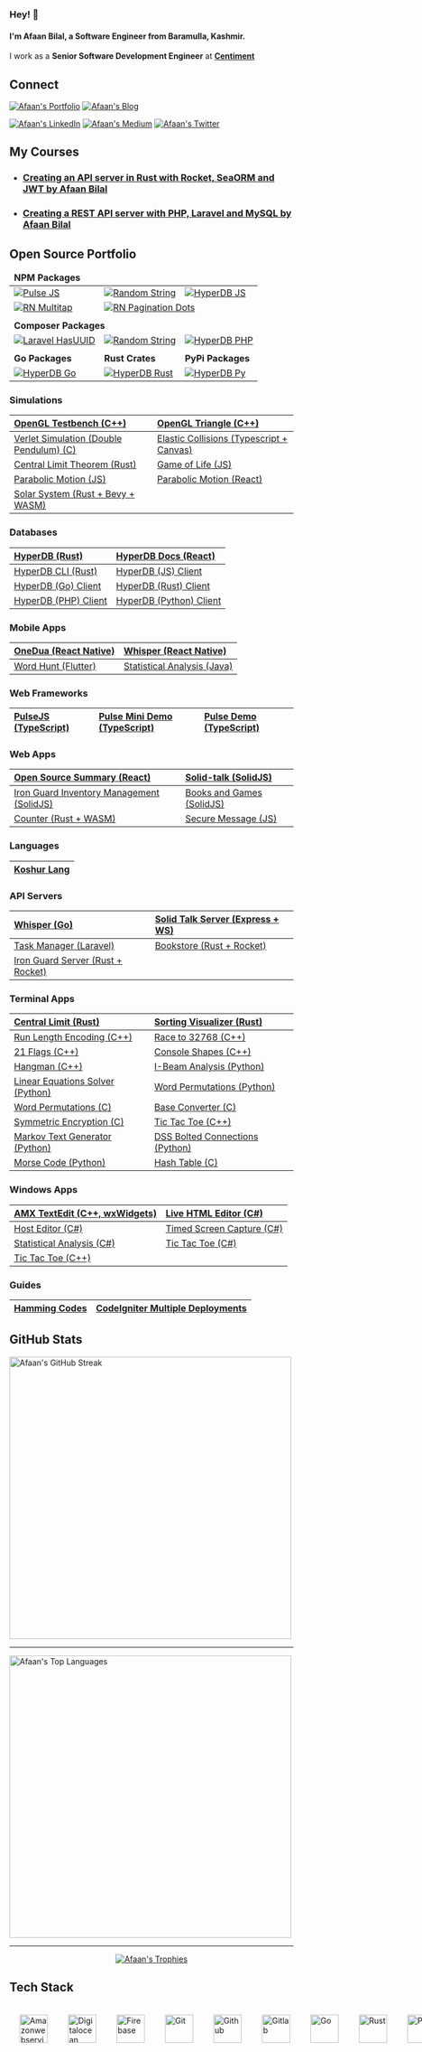 ### Hey! 👋

#### I'm **Afaan Bilal**, a Software Engineer from Baramulla, Kashmir.

I work as a **Senior Software Development Engineer** at **[Centiment](https://www.centiment.co)**

Connect
-------

[![Afaan's Portfolio](https://img.shields.io/badge/Portfolio-afaan.dev-purple?&style=for-the-badge)](https://afaan.dev)
[![Afaan's Blog](https://img.shields.io/badge/Blog-amx.gg-black?&style=for-the-badge)](https://amx.gg)

[![Afaan's LinkedIn](https://img.shields.io/badge/linkedin-%230077B5.svg?&style=for-the-badge&logo=linkedin&logoColor=white)](https://www.linkedin.com/in/afaanbilal)
[![Afaan's Medium](https://img.shields.io/badge/medium-%23dedede.svg?&style=for-the-badge&logo=medium&logoColor=black)](https://afaan.medium.com)
[![Afaan's Twitter](https://img.shields.io/badge/twitter-%231DA1F2.svg?&style=for-the-badge&logo=twitter&logoColor=white)](https://www.twitter.com/AfaanBilal)

## My Courses

- ### [Creating an API server in Rust with Rocket, SeaORM and JWT by Afaan Bilal](https://www.udemy.com/course/rest-api-server-rust-rocket-seaorm-jwt/?referralCode=0A41F1674B329B330B9F)
- ### [Creating a REST API server with PHP, Laravel and MySQL by Afaan Bilal](https://www.udemy.com/course/laravel-rest-api-server/?referralCode=AE00F1CF28608CD5F56E)

## Open Source Portfolio
<table>
    <thead>
        <td colspan="3"><b>NPM Packages</b></td>
    </thead>
    <tbody>
        <tr>
            <td><a href="https://www.npmjs.com/package/@afaanbilal/pulse" target="_blank"><img src="https://img.shields.io/npm/v/@afaanbilal/pulse?style=for-the-badge&logo=npm&label=pulse" alt="Pulse JS" /></a></td>
            <td><a href="https://www.npmjs.com/package/@afaanbilal/random-string" target="_blank"><img src="https://img.shields.io/npm/v/@afaanbilal/random-string?style=for-the-badge&logo=npm&label=Random+String" alt="Random String" /></a></td>
            <td><a href="https://www.npmjs.com/package/hyperdb-js" target="_blank"><img src="https://img.shields.io/npm/v/hyperdb-js?style=for-the-badge&logo=npm&label=hyperdb+js" alt="HyperDB JS" /></a></td>
        </tr>
        <tr>
            <td><a href="https://www.npmjs.com/package/react-native-multitap" target="_blank"><img src="https://img.shields.io/npm/v/react-native-multitap?style=for-the-badge&logo=npm&label=react-native-multitap" alt="RN Multitap" /></a></td>
            <td colspan="2"><a href="https://www.npmjs.com/package/react-native-pagination-dots" target="_blank"><img src="https://img.shields.io/npm/v/react-native-pagination-dots?style=for-the-badge&logo=npm&label=react-native-pagination-dots" alt="RN Pagination Dots" /></a></td>
        </tr>
        <tr><td colspan="3"></td></tr>
        <tr>
            <td colspan="3"><b>Composer Packages</b></td>
        </tr>
        <tr>
            <td><a href="https://packagist.org/packages/afaanbilal/laravel-has-uuid" target="_blank"><img src="https://img.shields.io/packagist/v/afaanbilal/laravel-has-uuid?style=for-the-badge&logo=packagist&label=Laravel+Has+UUID" alt="Laravel HasUUID" /></a></td>
            <td><a href="https://packagist.org/packages/afaanbilal/php-random-string" target="_blank"><img src="https://img.shields.io/packagist/v/afaanbilal/php-random-string?style=for-the-badge&logo=packagist&label=random+string" alt="Random String" /></a></td>
            <td><a href="https://packagist.org/packages/afaanbilal/hyperdb-php" target="_blank"><img src="https://img.shields.io/packagist/v/afaanbilal/hyperdb-php?style=for-the-badge&logo=packagist&label=hyperdb+php" alt="HyperDB PHP" /></a></td>
        </tr>
        <tr><td colspan="3"></td></tr>
        <tr>
            <td><b>Go Packages</b></td>
            <td><b>Rust Crates</b></td>
            <td><b>PyPi Packages</b></td>
        </tr>
         <tr>
            <td><a href="https://pkg.go.dev/github.com/AfaanBilal/hyperdb-go" target="_blank"><img src="https://img.shields.io/github/go-mod/go-version/afaanbilal/hyperdb-go?style=for-the-badge&logo=go&label=hyperdb+go" alt="HyperDB Go" /></a></td>
            <td><a href="https://crates.io/crates/hyperdb-rs" target="_blank"><img src="https://img.shields.io/crates/v/hyperdb-rs?style=for-the-badge&logo=rust&label=hyperdb+rs" alt="HyperDB Rust" /></a></td>
            <td><a href="https://pypi.org/project/hyperdb-py/" target="_blank"><img src="https://img.shields.io/pypi/v/hyperdb-py?style=for-the-badge&logo=python&label=hyperdb+py" alt="HyperDB Py" /></a></td>
        </tr>
    </tbody>
</table>

### Simulations

| [OpenGL Testbench (C++)](https://github.com/AfaanBilal/OpenGLTestbench) | [OpenGL Triangle (C++)](https://github.com/AfaanBilal/OpenGLTriangle) |
| :--- | :--- |
| [Verlet Simulation (Double Pendulum) (C)](https://github.com/AfaanBilal/Verlet-Simulation) | [Elastic Collisions (Typescript + Canvas)](https://github.com/AfaanBilal/elastic-collisions) |
| [Central Limit Theorem (Rust)](https://github.com/AfaanBilal/central-limit) | [Game of Life (JS)](https://afaan.dev/game-of-life/) |
| [Parabolic Motion (JS)](https://github.com/AfaanBilal/parabolic-motion) | [Parabolic Motion (React)](https://afaan.dev/parabolic-motion-react/) |
| [Solar System (Rust + Bevy + WASM)](https://github.com/AfaanBilal/solar-system) | |

### Databases

| [HyperDB (Rust)](https://github.com/AfaanBilal/hyperdb) | [HyperDB Docs (React)](https://afaan.dev/hyperdb-docs/) |
| :--- | :--- |
| [HyperDB CLI (Rust)](https://github.com/AfaanBilal/hyperdb-cli) | [HyperDB (JS) Client](https://github.com/AfaanBilal/hyperdb-js) |
| [HyperDB (Go) Client](https://github.com/AfaanBilal/hyperdb-go) | [HyperDB (Rust) Client](https://github.com/AfaanBilal/hyperdb-rs) |
| [HyperDB (PHP) Client](https://github.com/AfaanBilal/hyperdb-php) | [HyperDB (Python) Client](https://github.com/AfaanBilal/hyperdb-py) |

### Mobile Apps

| [OneDua (React Native)](https://github.com/AfaanBilal/one-dua) | [Whisper (React Native)](https://github.com/AfaanBilal/whisper-app) |
| :--- | :--- |
| [Word Hunt (Flutter)](https://github.com/AfaanBilal/word_hunt) | [Statistical Analysis (Java)](https://github.com/AfaanBilal/Statistical-Analysis-Android) |

### Web Frameworks

| [PulseJS (TypeScript)](https://github.com/AfaanBilal/pulsejs) | [Pulse Mini Demo (TypeScript)](https://github.com/AfaanBilal/pulse) | [Pulse Demo (TypeScript)](https://github.com/AfaanBilal/pulse-demo) |
| :--- | :--- | :--- |

### Web Apps

| [Open Source Summary (React)](https://oss.afaan.dev) | [Solid-talk (SolidJS)](https://afaan.dev/solid-talk/) |
| :--- | :--- |
| [Iron Guard Inventory Management (SolidJS)](https://github.com/AfaanBilal/iron-guard-web) | [Books and Games (SolidJS)](https://afaan.dev/books-and-games/) | 
| [Counter (Rust + WASM)](https://github.com/AfaanBilal/simple-counter) | [Secure Message (JS)](https://github.com/AfaanBilal/secure-message) |

### Languages

| [Koshur Lang](https://github.com/AfaanBilal/koshur-lang) |
| :--- |

### API Servers

| [Whisper (Go)](https://github.com/AfaanBilal/whisper) | [Solid Talk Server (Express + WS)](https://github.com/AfaanBilal/solid-talk-server) |
| :--- | :--- |
| [Task Manager (Laravel)](https://github.com/AfaanBilal/task-manager) | [Bookstore (Rust + Rocket)](https://github.com/AfaanBilal/bookstore) | 
| [Iron Guard Server (Rust + Rocket)](https://github.com/AfaanBilal/iron-guard-server) | |

### Terminal Apps

| [Central Limit (Rust)](https://github.com/AfaanBilal/central-limit) | [Sorting Visualizer (Rust)](https://github.com/AfaanBilal/sorting-visualizer) |
| :--- | :--- |
| [Run Length Encoding (C++)](https://github.com/AfaanBilal/run-length-encoding) | [Race to 32768 (C++)](https://github.com/AfaanBilal/race-to-32768) |
| [21 Flags (C++)](https://github.com/AfaanBilal/21-flags) | [Console Shapes (C++)](https://github.com/AfaanBilal/console-shapes) |
| [Hangman (C++)](https://github.com/AfaanBilal/hangman) | [I-Beam Analysis (Python)](https://github.com/AfaanBilal/I-beam) |
| [Linear Equations Solver (Python)](https://github.com/AfaanBilal/linear-equations-solver) | [Word Permutations (Python)](https://github.com/AfaanBilal/py-word-permutations) |
| [Word Permutations (C)](https://github.com/AfaanBilal/word-permutations) | [Base Converter (C)](https://github.com/AfaanBilal/c-base-converter) |
| [Symmetric Encryption (C)](https://github.com/AfaanBilal/simple-symmetric-encryption) | [Tic Tac Toe (C++)](https://github.com/AfaanBilal/Tic-Tac-Toe-cpp-console) |
| [Markov Text Generator (Python)](https://github.com/AfaanBilal/markov-text-generator) | [DSS Bolted Connections (Python)](https://github.com/AfaanBilal/dss-bolted-connections) |
| [Morse Code (Python)](https://github.com/AfaanBilal/py-morse-code) | [Hash Table (C)](https://github.com/AfaanBilal/hash-table) |

### Windows Apps

| [AMX TextEdit (C++, wxWidgets)](https://github.com/AfaanBilal/AMX-TextEdit) | [Live HTML Editor (C#)](https://github.com/AfaanBilal/Live-HTML-Editor) |
| :--- | :--- |
| [Host Editor (C#)](https://github.com/AfaanBilal/Host-Editor) | [Timed Screen Capture (C#)](https://github.com/AfaanBilal/Timed-Screen-Capture) |
| [Statistical Analysis (C#)](https://github.com/AfaanBilal/Statistical-Analysis) | [Tic Tac Toe (C#)](https://github.com/AfaanBilal/Tic-Tac-Toe) |
| [Tic Tac Toe (C++)](https://github.com/AfaanBilal/Tic-Tac-Toe-cpp) | |

### Guides

| [Hamming Codes](https://github.com/AfaanBilal/hamming-code/blob/master/hamming-15-11.ipynb) | [CodeIgniter Multiple Deployments](https://afaan.dev/codeigniter-multiple-deployments/static/) |
| :--- | :--- |

GitHub Stats
------------

<img src="https://github-readme-streak-stats.herokuapp.com?user=AfaanBilal&theme=radical" alt="Afaan's GitHub Streak" style="width: 500px;" />

---

<img src="https://github-readme-stats-git-masterrstaa-rickstaa.vercel.app/api/top-langs/?username=AfaanBilal&theme=radical&layout=compact&langs_count=14" alt="Afaan's Top Languages" style="width: 500px;" />

---

<!-- <div align="center"><img src="https://github-readme-stats-git-masterrstaa-rickstaa.vercel.app/api?username=AfaanBilal&show_icons=true&theme=radical&include_all_commits=true&count_private=true" alt="Afaan's GitHub Stats" style="width: 100%" /></div>

---
-->

<div align="center">

[![Afaan's Trophies](https://github-profile-trophy.vercel.app/?username=AfaanBilal&rank=-B,-C&column=-1&theme=radical&no-bg=true&margin-w=15&margin-h=15)](https://afaan.dev)

</div>


Tech Stack
----------  

<p style="display: flex; width: 100%;">
    <img src="https://icongr.am/devicon/amazonwebservices-original.svg?size=96&color=currentColor" alt="Amazonwebservices" title="Amazonwebservices" width="50px" style="margin: 18px;">
    <img src="https://cdn.jsdelivr.net/gh/devicons/devicon/icons/digitalocean/digitalocean-original.svg" alt="Digitalocean" title="Digitalocean" width="50px" style="margin: 18px;">
    <img src="https://cdn.jsdelivr.net/gh/devicons/devicon/icons/firebase/firebase-plain.svg" alt="Firebase" title="Firebase" width="50px" style="margin: 18px;">
    <img src="https://icongr.am/devicon/git-original.svg?size=96&color=currentColor" alt="Git" title="Git" width="50px" style="margin: 18px;">
    <img src="https://icongr.am/devicon/github-original.svg?size=96&color=currentColor" alt="Github" title="Github" width="50px" style="margin: 18px;">
    <img src="https://icongr.am/devicon/gitlab-original.svg?size=96&color=currentColor" alt="Gitlab" title="Gitlab" width="50px" style="margin: 18px;">
    <img src="https://icongr.am/devicon/go-original.svg?size=96&color=currentColor" alt="Go" title="Go" width="50px" style="margin: 18px;">
    <img src="https://cdn.jsdelivr.net/gh/devicons/devicon/icons/rust/rust-plain.svg" alt="Rust" title="Rust" width="50px" style="margin: 18px;">
    <img src="https://cdn.jsdelivr.net/gh/devicons/devicon/icons/php/php-plain.svg" alt="PHP" title="PHP" width="50px" style="margin: 18px;">
    <img src="https://cdn.jsdelivr.net/gh/devicons/devicon/icons/composer/composer-original.svg" alt="Composer" title="Composer" width="50px" style="margin: 18px;">
    <img src="https://icongr.am/devicon/laravel-plain.svg?size=96&color=ff2d20" alt="Laravel" title="Laravel" width="50px" style="margin: 18px;">
    <img src="https://icongr.am/devicon/codeigniter-plain.svg?size=96&color=dd4814" alt="Codeigniter" title="Codeigniter" width="50px" style="margin: 18px;">
    <img src="https://cdn.jsdelivr.net/gh/devicons/devicon/icons/wordpress/wordpress-plain.svg" alt="Wordpress" title="Wordpress" width="50px" style="margin: 18px;">
    <img src="https://icongr.am/devicon/mysql-original-wordmark.svg?size=96&color=currentColor" alt="Mysql" title="Mysql" width="50px" style="margin: 18px;">
    <img src="https://icongr.am/devicon/redis-original.svg?size=96&color=currentColor" alt="Redis" title="Redis" width="50px" style="margin: 18px;">
    <img src="https://cdn.jsdelivr.net/gh/devicons/devicon/icons/linux/linux-original.svg" alt="Linux" title="Linux" width="50px" style="margin: 18px;">
    <img src="https://icongr.am/devicon/ubuntu-plain.svg?size=96&color=e95420" alt="Ubuntu" title="Ubuntu" width="50px" style="margin: 18px;">
    <img src="https://icongr.am/devicon/windows8-original.svg?size=96&color=currentColor" alt="Windows8" title="Windows8" width="50px" style="margin: 18px;">
    <img src="https://icongr.am/devicon/apple-original.svg?size=96&color=currentColor" alt="Apple" title="Apple" width="50px" style="margin: 18px;">
    <img src="https://icongr.am/devicon/android-original.svg?size=96&color=currentColor" alt="Android" title="Android" width="50px" style="margin: 18px;">
    <img src="https://icongr.am/devicon/docker-original.svg?size=96&color=currentColor" alt="Docker" title="Docker" width="50px" style="margin: 18px;">
    <img src="https://afaan.dev/assets/traefik-icon.svg" alt="Traefik" title="Traefik" width="50px" style="margin: 18px;">
    <img src="https://afaan.dev/assets/cloudflare.svg" alt="Cloudflare" title="Cloudflare" width="50px" style="margin: 18px;">
    <img src="https://icongr.am/devicon/html5-original.svg?size=96&color=currentColor" alt="Html5" title="Html5" width="50px" style="margin: 18px;">
    <img src="https://icongr.am/devicon/css3-original.svg?size=96&color=currentColor" alt="Css3" title="Css3" width="50px" style="margin: 18px;">
    <img src="https://cdn.jsdelivr.net/gh/devicons/devicon/icons/sass/sass-original.svg" alt="SASS" title="SASS" width="50px" style="margin: 18px;">
    <img src="https://icongr.am/devicon/bootstrap-plain.svg?size=96&color=7952b3" alt="Bootstrap" title="Bootstrap" width="50px" style="margin: 18px;">
    <img src="https://cdn.jsdelivr.net/gh/devicons/devicon/icons/tailwindcss/tailwindcss-plain.svg" alt="Tailwind" title="Tailwind" width="50px" style="margin: 18px;">
    <img src="https://icongr.am/devicon/javascript-original.svg?size=96&color=currentColor" alt="Javascript" title="Javascript" width="50px" style="margin: 18px;">
    <img src="https://icongr.am/devicon/typescript-original.svg?size=96&color=currentColor" alt="Typescript" title="Typescript" width="50px" style="margin: 18px;">
    <img src="https://icongr.am/devicon/nodejs-original.svg?size=96&color=currentColor" alt="NodeJS" title="NodeJS" width="50px" style="margin: 18px;">
    <img src="https://icongr.am/devicon/express-original-wordmark.svg?size=96&color=green" alt="Express" title="Express" width="50px" style="margin: 18px;">
    <img src="https://icongr.am/devicon/sequelize-original.svg?size=96&color=currentColor" alt="Sequelize" title="Sequelize" width="50px" style="margin: 18px;">
    <img src="https://www.solidjs.com/assets/logo-123b04bc.svg" alt="SolidJS" title="SolidJS" width="50px" style="margin: 18px;">
    <img src="https://icongr.am/devicon/vuejs-original.svg?size=96&color=currentColor" alt="VueJS" title="VueJS" width="50px" style="margin: 18px;">
    <img src="https://icongr.am/devicon/react-original.svg?size=96&color=currentColor" alt="React" title="React" width="50px" style="margin: 18px;">
    <img src="https://afaan.dev/assets/react-native.svg" alt="React Native" title="React Native" width="50px" style="margin: 18px;">
    <img src="https://afaan.dev/assets/expo.svg" alt="Expo" title="Expo" width="50px" style="margin: 18px;">
    <img src="https://afaan.dev/assets/zapier.svg" alt="Zapier" title="Zapier" width="50px" style="margin: 18px;">
    <img src="https://icongr.am/devicon/jquery-original.svg?size=96&color=currentColor" alt="Jquery" title="Jquery" width="50px" style="margin: 18px;">
    <img src="https://icongr.am/devicon/python-original.svg?size=96&color=currentColor" alt="Python" title="Python" width="50px" style="margin: 18px;">
    <img src="https://icongr.am/devicon/c-original.svg?size=96&color=currentColor" alt="C" title="C" width="50px" style="margin: 18px;">
    <img src="https://icongr.am/devicon/cplusplus-original.svg?size=96&color=currentColor" alt="Cplusplus" title="Cplusplus" width="50px" style="margin: 18px;">
    <img src="https://icongr.am/devicon/csharp-original.svg?size=96&color=currentColor" alt="Csharp" title="Csharp" width="50px" style="margin: 18px;">
    <img src="https://icongr.am/devicon/java-original.svg?size=96&color=currentColor" alt="Java" title="Java" width="50px" style="margin: 18px;">
    <img src="https://cdn.jsdelivr.net/gh/devicons/devicon/icons/dot-net/dot-net-plain-wordmark.svg" alt="DotNet" title="DotNet" width="50px" style="margin: 18px;">
    <img src="https://icongr.am/devicon/apache-original.svg?size=96&color=currentColor" alt="Apache" title="Apache" width="50px" style="margin: 18px;">
    <img src="https://icongr.am/devicon/ssh-original-wordmark.svg?size=96&color=currentColor" alt="Ssh" title="Ssh" width="50px" style="margin: 18px;">
    <img src="https://cdn.jsdelivr.net/gh/devicons/devicon/icons/bash/bash-original.svg" alt="Bash" title="Bash" width="50px" style="margin: 18px;">
    <img src="https://cdn.jsdelivr.net/gh/devicons/devicon/icons/vscode/vscode-original.svg" alt="Vscode" title="Vscode" width="50px" style="margin: 18px;">
    <img src="https://icongr.am/devicon/visualstudio-plain.svg?size=96&color=currentColor" alt="Visualstudio" title="Visualstudio" width="50px" style="margin: 18px;">
    <img src="https://afaan.dev/assets/postman.svg" alt="Postman" title="Postman" width="50px" style="margin: 18px;">
    <img src="https://www.devart.com/images/products/logos/dbforge-mysql-studio.svg" alt="DbForge Studio" title="DbForge Studio" width="50px" style="margin: 18px;">
    <img src="https://icongr.am/devicon/trello-plain.svg?size=96&color=026aa7" alt="Trello" title="Trello" width="50px" style="margin: 18px;">
    <img src="https://cdn.jsdelivr.net/gh/devicons/devicon/icons/figma/figma-original.svg" alt="Figma" title="Figma" width="50px" style="margin: 18px;">
    <img src="https://cdn.jsdelivr.net/gh/devicons/devicon/icons/slack/slack-original.svg" alt="Slack" title="Slack" width="50px" style="margin: 18px;">
    <img src="https://cdn.jsdelivr.net/gh/devicons/devicon/icons/nestjs/nestjs-plain.svg" alt="NestJS" title="NestJS" width="50px" style="margin: 18px;">
</p>
